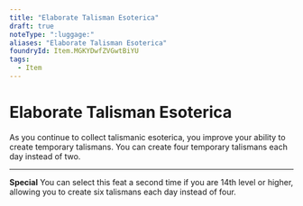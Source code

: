 ```yaml
---
title: "Elaborate Talisman Esoterica"
draft: true
noteType: ":luggage:"
aliases: "Elaborate Talisman Esoterica"
foundryId: Item.MGKYDwfZVGwtBiYU
tags:
  - Item
---
```


# Elaborate Talisman Esoterica

As you continue to collect talismanic esoterica, you improve your ability to create temporary talismans. You can create four temporary talismans each day instead of two.

* * *

**Special** You can select this feat a second time if you are 14th level or higher, allowing you to create six talismans each day instead of four.
